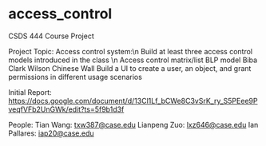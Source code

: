 # access_control
CSDS 444 Course Project

Project Topic: Access control system:\n
  Build at least three access control models introduced in the class \n
    Access control matrix/list
    BLP model
    Biba
    Clark Wilson
    Chinese Wall
  Build a UI to create a user, an object, and grant permissions in different usage scenarios
  
  Initial Report: https://docs.google.com/document/d/13Cl1Lf_bCWe8C3vSrK_ry_S5PEee9PveqfVFb2UnGWk/edit?ts=5f9b1d3f
  
  People:
  Tian Wang: txw387@case.edu
  Lianpeng Zuo: lxz646@case.edu
  Ian Pallares: iap20@case.edu
  
